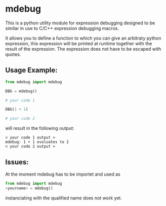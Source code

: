 # mdebug

This is a python utility module for expression debugging designed to be similar in use to C/C++ expression debugging macros.

It allows you to define a function to which you can give an arbitraty python expression, this expression will be printed at runtime together with the result of the expression.
The expression does not have to be escaped with quotes.

## Usage Example:

```python
from mdebug import mdebug

DBG = mdebug()

# your code 1

DBG(1 + 1)

# your code 2
```

will result in the following output:

```
< your code 1 output >
mdebug: 1 + 1 evaluates to 2
< your code 2 output >
```

## Issues:

At the moment mdebug has to be importet and used as

```python
from mdebug import mdebug
<yourname> = mdebug()
```

instanciating with the qualified name does not work yet.

